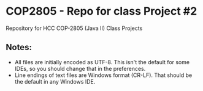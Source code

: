 COP2805 - Repo for class Project #2
===============

Repository for HCC COP-2805 (Java II) Class Projects

Notes:
------

* All files are initially encoded as UTF-8.  This isn't the default for
some IDEs, so you should change that in the preferences.
* Line endings of text files are Windows format (CR-LF).
That should be the default in any Windows IDE.
